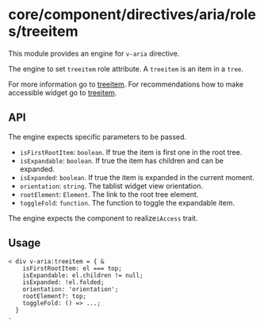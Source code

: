 # core/component/directives/aria/roles/treeitem

This module provides an engine for `v-aria` directive.

The engine to set `treeitem` role attribute.
A `treeitem` is an item in a `tree`.

For more information go to [treeitem](`https://developer.mozilla.org/en-US/docs/Web/Accessibility/ARIA/Roles/treeitem_role`).
For recommendations how to make accessible widget go to [treeitem](`https://www.w3.org/WAI/ARIA/apg/patterns/treeview/`).

## API

The engine expects specific parameters to be passed.
- `isFirstRootItem`: `boolean`.
If true the item is first one in the root tree.
- `isExpandable`: `boolean`.
If true the item has children and can be expanded.
- `isExpanded`: `boolean`.
If true the item is expanded in the current moment.
- `orientation`: `string`.
The tablist widget view orientation.
- `rootElement`: `Element`.
The link to the root tree element.
- `toggleFold`: `function`.
The function to toggle the expandable item.

The engine expects the component to realize`iAccess` trait.

## Usage

```
< div v-aria:treeitem = { &
    isFirstRootItem: el === top;
    isExpandable: el.children != null;
    isExpanded: !el.folded;
    orientation: 'orientation';
    rootElement?: top;
    toggleFold: () => ...;
  }
.
```
